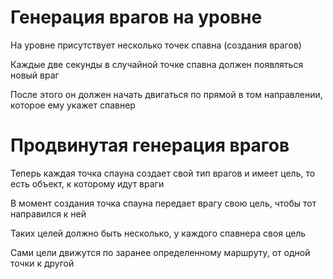 # Генерация врагов на уровне

На уровне присутствует несколько точек спавна (создания врагов)

Каждые две секунды в случайной точке спавна должен появляться новый враг
 
После этого он должен начать двигаться по прямой в том направлении, которое ему укажет спавнер

# Продвинутая генерация врагов

Теперь каждая точка спауна создает свой тип врагов и имеет цель, то есть объект, к которому идут враги

В момент создания точка спауна передает врагу свою цель, чтобы тот направился к ней

Таких целей должно быть несколько, у каждого спавнера своя цель

Сами цели движутся по заранее определенному маршруту, от одной точки к другой
